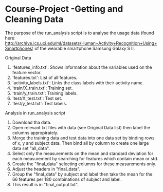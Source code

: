 # Course-Project -Getting and Cleaning Data

The purpose of the run_analysis script is to analyse the usage data (found here: http://archive.ics.uci.edu/ml/datasets/Human+Activity+Recognition+Using+Smartphones) of the wearable smartphone Samsung Galaxy S II.


Original Data

1. 'features_info.txt': Shows information about the variables used on the feature vector.
2. 'features.txt': List of all features.
3. 'activity_labels.txt': Links the class labels with their activity name.
4. 'train/X_train.txt': Training set.
5. 'train/y_train.txt': Training labels.
6. 'test/X_test.txt': Test set.
7. 'test/y_test.txt': Test labels.

Analysis in run_analysis script
1. Download tha data.
2. Open relevant txt files with data (see Original Data list) then label the columns appropirately.
3. Merge the training data and test data into one data set by binding rows of x, y and subject data. Then bind all by column to create one large data set "all_data".
4. Select only the measurements on the mean and standard deviation for each measurement by searching for features which contain mean or std.
5. Create the "final_data" selecting columns for these measurements only.
6. Adjust the headers in "final_data".
7. Group the "final_data" by subject and label then take the mean for the 66 features per 180 combinations of subject and label.
8. This result is in "final_output.txt".

